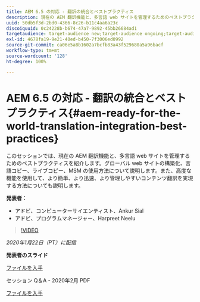 ```yaml
---
title: AEM 6.5 の対応 - 翻訳の統合とベストプラクティス
description: 現在の AEM 翻訳機能と、多言語 web サイトを管理するためのベストプラクティスについて説明します。グローバル web サイトの構造化、言語コピー、ライブコピー、MSM の使用方法について説明します。高度な機能で、より簡単、より迅速、より管理しやすいコンテンツ翻訳を実現します。
uuid: 50db5f3d-2bd0-4366-8c26-b11c4aa6a23c
discoiquuid: 0c24228b-b674-47a7-9892-45bb26684ad1
targetaudience: target-audience new;target-audience ongoing;target-audience upgrader
exl-id: 4678fa19-9e21-40ed-b450-7f3006ed0992
source-git-commit: ca06e5a8b1602a7bcfb83a43f529680a5a96bacf
workflow-type: tm+mt
source-wordcount: '128'
ht-degree: 100%

---
```


# AEM 6.5 の対応 - 翻訳の統合とベストプラクティス{#aem-ready-for-the-world-translation-integration-best-practices}

このセッションでは、現在の AEM 翻訳機能と、多言語 web サイトを管理するためのベストプラクティスを紹介します。グローバル web サイトの構築化、言語コピー、ライブコピー、MSM の使用方法について説明します。また、高度な機能を使用して、より簡単、より迅速、より管理しやすいコンテンツ翻訳を実現する方法についても説明します。

**発表者：**

* アドビ、コンピューターサイエンティスト、Ankur Sial
* アドビ、プログラムマネージャー、Harpreet Neelu

>[!VIDEO](https://video.tv.adobe.com/v/31153?quality=9)

*2020年1月22日（PT）に配信*

**発表者のスライド**

[ファイルを入手](assets/gems-2020-translations.pdf)

セッション Q＆A - 2020年2月 PDF

[ファイルを入手](assets/aem-gems-translationqnafeb2020.pdf)
